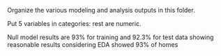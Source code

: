 Organize the various modeling and analysis outputs in this folder.

Put 5 variables in categories: rest are numeric.

Null model results are 93% for training and 92.3% for test data showing reasonable results considering EDA showed 93% of homes 
